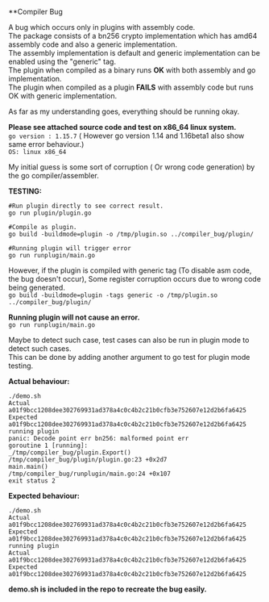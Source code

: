 **Compiler Bug

A bug which occurs only in plugins with assembly code.  
The package consists of a bn256 crypto implementation which has amd64 assembly code and also a generic implementation.  
The assembly implementation is default and generic implementation can be enabled using the "generic" tag.  
The plugin when compiled as a binary runs **OK** with both assembly and go implementation.  
The plugin when compiled as a plugin  **FAILS** with assembly code  but runs OK with generic implementation.  

As far as my understanding goes, everything should be running okay.  

**Please see attached source code and test on x86_64 linux system.**  
`go version : 1.15.7` ( However go version 1.14 and 1.16beta1 also show same error behaviour.)  
`OS: linux x86_64`  

My initial guess is some sort of corruption ( Or wrong code generation) by the go compiler/assembler.  

**TESTING:**  

```
#Run plugin directly to see correct result.
go run plugin/plugin.go

#Compile as plugin.
go build -buildmode=plugin -o /tmp/plugin.so ../compiler_bug/plugin/

#Running plugin will trigger error
go run runplugin/main.go
```


However, if the plugin is compiled with generic tag (To disable asm code, the bug doesn't occur), Some register corruption occurs due to wrong code being generated.  
`go build -buildmode=plugin -tags generic -o /tmp/plugin.so ../compiler_bug/plugin/`

**Running plugin will not cause an error.**  
`go run runplugin/main.go`


Maybe to detect such case, test cases can also be run in plugin mode to detect such cases.  
This can be done by adding another argument to go test for plugin mode testing.  


**Actual behaviour:**  

```
./demo.sh 
Actual a01f9bcc1208dee302769931ad378a4c0c4b2c21b0cfb3e752607e12d2b6fa6425 
Expected a01f9bcc1208dee302769931ad378a4c0c4b2c21b0cfb3e752607e12d2b6fa6425 
running plugin 
panic: Decode point err bn256: malformed point err 
goroutine 1 [running]: 
_/tmp/compiler_bug/plugin.Export() 
/tmp/compiler_bug/plugin/plugin.go:23 +0x2d7 
main.main() 
/tmp/compiler_bug/runplugin/main.go:24 +0x107 
exit status 2 
```

**Expected behaviour:**  
```
./demo.sh 
Actual a01f9bcc1208dee302769931ad378a4c0c4b2c21b0cfb3e752607e12d2b6fa6425 
Expected a01f9bcc1208dee302769931ad378a4c0c4b2c21b0cfb3e752607e12d2b6fa6425 
running plugin 
Actual a01f9bcc1208dee302769931ad378a4c0c4b2c21b0cfb3e752607e12d2b6fa6425 
Expected a01f9bcc1208dee302769931ad378a4c0c4b2c21b0cfb3e752607e12d2b6fa6425 
```
**demo.sh is included in the repo to recreate the bug easily.**
